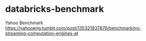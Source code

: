 # databricks-benchmark
Yahoo Benchmark
https://yahooeng.tumblr.com/post/135321837876/benchmarking-streaming-computation-engines-at
